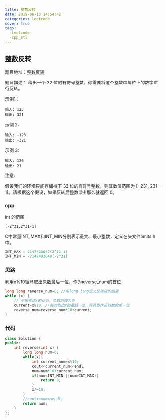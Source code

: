 ```yaml
---
title: 整数反转
date: 2019-06-13 14:54:42
categories: leetcode
cover: true
tags:
  -Leetcode
  -cpp_stl
---
```


## 整数反转
题目地址：[整数反转](https://leetcode-cn.com/problems/reverse-integer/)

题目描述：
给出一个 32 位的有符号整数，你需要将这个整数中每位上的数字进行反转。

示例1：
```
输入: 123
输出: 321
```
示例 2:
```
输入: -123
输出: -321
```
示例 3:
```
输入: 120
输出: 21
```
注意:

假设我们的环境只能存储得下 32 位的有符号整数，则其数值范围为 [−231,  231 − 1]。请根据这个假设，如果反转后整数溢出那么就返回 0。


### cpp
int 的范围
```
[-2^31,2^31-1]
```
C中常量INT_MAX和INT_MIN分别表示最大、最小整数，定义在头文件limits.h中。
```cpp
INT_MAX = 2147483647(2^31-1)
INT_MIN = -2147483648(-2^31)
```

### 思路
利用x%10循环取出原数最后一位，作为reverse_num的首位
```cpp
long long reverse_num=0; //用long long定义反转后的结果
while (x) {
    // 不用考虑x的正负，负数的模为负
    current=x%10; //每次取出x的最后一位，将其当作反转数的第一位
    reverse_num=reverse_num*10+current;
}

```

### 代码
```cpp
class Solution {
public:
    int reverse(int x) {
        long long num=0;
        while(x){
            int current_num=x%10;
            cout<<current_num<<endl;
            num=num*10+current_num;
            if(num<INT_MIN ||num>INT_MAX){
                return 0;
            }
            x/=10;
        }
        //cout<<num<<endl;
        return num;
    }
};
```

